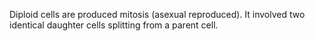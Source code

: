 Diploid cells are produced mitosis (asexual reproduced). It involved two identical daughter cells splitting from a parent cell.